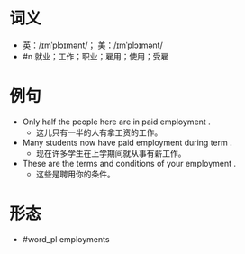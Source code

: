 # 词义
- 英：/ɪmˈplɔɪmənt/； 美：/ɪmˈplɔɪmənt/
- #n 就业；工作；职业；雇用；使用；受雇
# 例句
- Only half the people here are in paid employment .
	- 这儿只有一半的人有拿工资的工作。
- Many students now have paid employment during term .
	- 现在许多学生在上学期间就从事有薪工作。
- These are the terms and conditions of your employment .
	- 这些是聘用你的条件。
# 形态
- #word_pl employments
